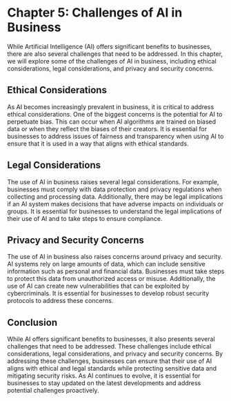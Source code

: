 Chapter 5: Challenges of AI in Business
=======================================

While Artificial Intelligence (AI) offers significant benefits to businesses, there are also several challenges that need to be addressed. In this chapter, we will explore some of the challenges of AI in business, including ethical considerations, legal considerations, and privacy and security concerns.

Ethical Considerations
----------------------

As AI becomes increasingly prevalent in business, it is critical to address ethical considerations. One of the biggest concerns is the potential for AI to perpetuate bias. This can occur when AI algorithms are trained on biased data or when they reflect the biases of their creators. It is essential for businesses to address issues of fairness and transparency when using AI to ensure that it is used in a way that aligns with ethical standards.

Legal Considerations
--------------------

The use of AI in business raises several legal considerations. For example, businesses must comply with data protection and privacy regulations when collecting and processing data. Additionally, there may be legal implications if an AI system makes decisions that have adverse impacts on individuals or groups. It is essential for businesses to understand the legal implications of their use of AI and to take steps to ensure compliance.

Privacy and Security Concerns
-----------------------------

The use of AI in business also raises concerns around privacy and security. AI systems rely on large amounts of data, which can include sensitive information such as personal and financial data. Businesses must take steps to protect this data from unauthorized access or misuse. Additionally, the use of AI can create new vulnerabilities that can be exploited by cybercriminals. It is essential for businesses to develop robust security protocols to address these concerns.

Conclusion
----------

While AI offers significant benefits to businesses, it also presents several challenges that need to be addressed. These challenges include ethical considerations, legal considerations, and privacy and security concerns. By addressing these challenges, businesses can ensure that their use of AI aligns with ethical and legal standards while protecting sensitive data and mitigating security risks. As AI continues to evolve, it is essential for businesses to stay updated on the latest developments and address potential challenges proactively.
